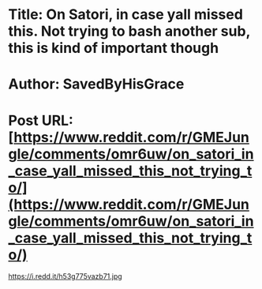 # Title: On Satori, in case yall missed this. Not trying to bash another sub, this is kind of important though
# Author: SavedByHisGrace
# Post URL: [https://www.reddit.com/r/GMEJungle/comments/omr6uw/on_satori_in_case_yall_missed_this_not_trying_to/](https://www.reddit.com/r/GMEJungle/comments/omr6uw/on_satori_in_case_yall_missed_this_not_trying_to/)


https://i.redd.it/h53g775vazb71.jpg